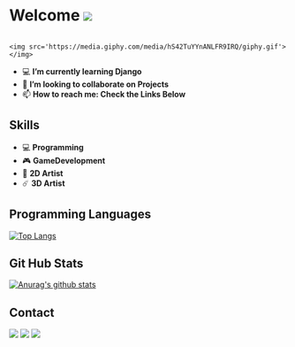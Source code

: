 
# Welcome <img src="https://img.icons8.com/fluent/50/000000/github.png"/>
                                                                                        <img src='https://media.giphy.com/media/hS42TuYYnANLFR9IRQ/giphy.gif'></img>
- 💻 **I’m currently learning Django**                                                  
- 👯 **I’m looking to collaborate on Projects**
- 📫 **How to reach me: Check the Links Below**  
                                                                             
## Skills
* 💻 **Programming**    
* 🎮 **GameDevelopment**         
* 🎨 **2D Artist** 
* ☄️ **3D Artist**

## Programming Languages

[![Top Langs](https://github-readme-stats.vercel.app/api/top-langs/?username=indieD3v)](https://github.com/indieD3v/github-readme-stats)


## Git Hub Stats

[![Anurag's github stats](https://github-readme-stats.vercel.app/api?username=indieD3v&show_icons=true&theme=buefy)](https://github.com/indieD3v/github-readme-stats)
   
   
## Contact
<a href="https://www.instagram.com/code.forever/"><img src="https://img.icons8.com/cute-clipart/64/000000/instagram-new.png"/></a>       <a href="https://mail.google.com/"><img src="https://img.icons8.com/plasticine/64/000000/gmail.png"/></a> 
<a href="https://discord.com/channels/@In Dev"> <img src="https://img.icons8.com/fluent/48/000000/discord-logo.png"/></a>





